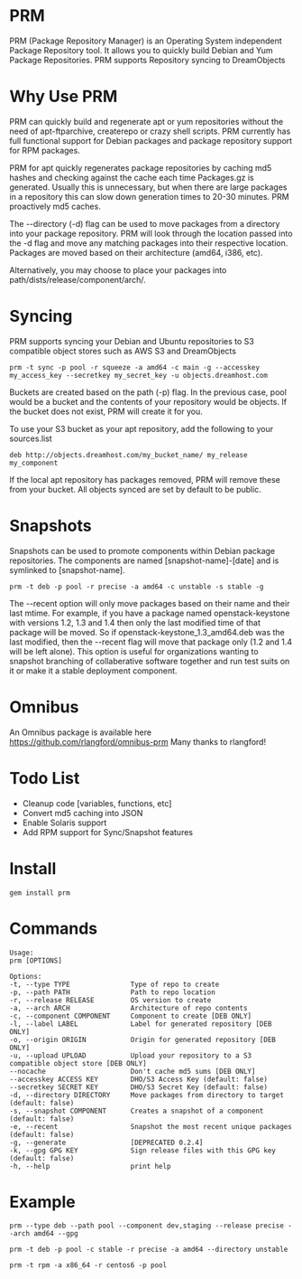 PRM
===

PRM (Package Repository Manager) is an Operating System independent Package Repository tool. It allows you to quickly build Debian and Yum Package Repositories. PRM supports Repository syncing to DreamObjects

Why Use PRM
===

PRM can quickly build and regenerate apt or yum repositories without the need of apt-ftparchive, createrepo or crazy shell scripts. PRM currently has full
functional support for Debian packages and package repository support for RPM packages.

PRM for apt quickly regenerates package repositories by caching md5 hashes and checking against the cache each time Packages.gz is generated. Usually
this is unnecessary, but when there are large packages in a repository this can slow down generation times to 20-30 minutes. PRM proactively md5 caches.

The --directory (-d) flag can be used to move packages from a directory into your package repository. PRM will look through the location passed into
the -d flag and move any matching packages into their respective location. Packages are moved based on their architecture (amd64, i386, etc). 

Alternatively, you may choose to place your packages into path/dists/release/component/arch/.

Syncing
===

PRM supports syncing your Debian and Ubuntu repositories to S3 compatible object stores such as AWS S3 and DreamObjects

```
prm -t sync -p pool -r squeeze -a amd64 -c main -g --accesskey my_access_key --secretkey my_secret_key -u objects.dreamhost.com
```

Buckets are created based on the path (-p) flag. In the previous case, pool would be a bucket and the contents of your repository would be objects. If the 
bucket does not exist, PRM will create it for you.

To use your S3 bucket as your apt repository, add the following to your sources.list

```
deb http://objects.dreamhost.com/my_bucket_name/ my_release my_component
```

If the local apt repository has packages removed, PRM will remove these from your bucket. All objects synced are set by default to be public.

Snapshots
===

Snapshots can be used to promote components within Debian package repositories. The components are named [snapshot-name]-[date] and is symlinked to [snapshot-name].

```
prm -t deb -p pool -r precise -a amd64 -c unstable -s stable -g
```

The --recent option will only move packages based on their name and their last mtime. For example, if you have a package named openstack-keystone with versions 1.2, 1.3 and 1.4 then only the last modified time of that package will be moved. So if openstack-keystone_1.3_amd64.deb was the last modified, then the --recent flag will move that package only (1.2 and 1.4 will be left alone). This option is useful for organizations wanting to snapshot branching of collaberative software together and run test suits on it or make it a stable deployment component.

Omnibus
===
An Omnibus package is available here https://github.com/rlangford/omnibus-prm
Many thanks to rlangford!

Todo List
===

* Cleanup code [variables, functions, etc]
* Convert md5 caching into JSON
* Enable Solaris support
* Add RPM support for Sync/Snapshot features

Install
===
```
gem install prm
```

Commands
===
```
Usage:
prm [OPTIONS]

Options:
-t, --type TYPE               Type of repo to create
-p, --path PATH               Path to repo location
-r, --release RELEASE         OS version to create
-a, --arch ARCH               Architecture of repo contents
-c, --component COMPONENT     Component to create [DEB ONLY]
-l, --label LABEL             Label for generated repository [DEB ONLY]
-o, --origin ORIGIN           Origin for generated repository [DEB ONLY]
-u, --upload UPLOAD           Upload your repository to a S3 compatible object store [DEB ONLY]
--nocache                     Don't cache md5 sums [DEB ONLY]
--accesskey ACCESS KEY        DHO/S3 Access Key (default: false)
--secretkey SECRET KEY        DHO/S3 Secret Key (default: false)
-d, --directory DIRECTORY     Move packages from directory to target (default: false)
-s, --snapshot COMPONENT      Creates a snapshot of a component (default: false)
-e, --recent                  Snapshot the most recent unique packages (default: false)
-g, --generate                [DEPRECATED 0.2.4]
-k, --gpg GPG KEY             Sign release files with this GPG key (default: false)
-h, --help                    print help
```

Example
===
```
prm --type deb --path pool --component dev,staging --release precise --arch amd64 --gpg

prm -t deb -p pool -c stable -r precise -a amd64 --directory unstable

prm -t rpm -a x86_64 -r centos6 -p pool
```
